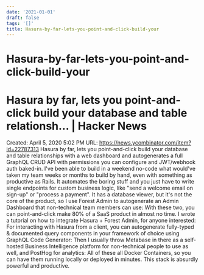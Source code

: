 ```yaml
---
date: '2021-01-01'
draft: false
tags: '[]'
title: Hasura-by-far-lets-you-point-and-click-build-your
---
```


# Hasura-by-far-lets-you-point-and-click-build-your

# Hasura by far, lets you point-and-click build your database and table relationsh... | Hacker News
Created: April 5, 2020 5:02 PM
URL: https://news.ycombinator.com/item?id=22787313
Hasura by far, lets you point-and-click build your database and table relationships with a web dashboard and autogenerates a full GraphQL CRUD API with permissions you can configure and JWT/webhook auth baked-in.
I've been able to build in a weekend no-code what would've taken my team weeks or months to build by hand, even with something as productive as Rails.
It automates the boring stuff and you just have to write single endpoints for custom business logic, like "send a welcome email on sign-up" or "process a payment".
It has a database viewer, but it's not the core of the product, so I use Forest Admin to autogenerate an Admin Dashboard that non-technical team members can use:
With these two, you can point-and-click make 80% of a SaaS product in almost no time.
I wrote a tutorial on how to integrate Hasura + Forest Admin, for anyone interested:
For interacting with Hasura from a client, you can autogenerate fully-typed & documented query components in your framework of choice using GraphQL Code Generator:
Then I usually throw Metabase in there as a self-hosted Business Intelligence platform for non-technical people to use as well, and PostHog for analytics:
All of these all Docker Containers, so you can have them running locally or deployed in minutes.
This stack is absurdly powerful and productive.
